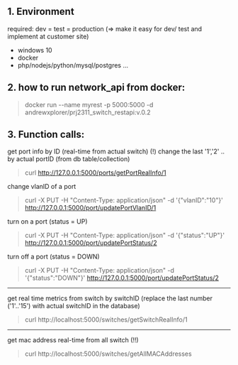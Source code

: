 ## 1. Environment 
required: dev = test = production (=> make it easy for dev/ test and implement at customer site)
- windows 10
- docker
- php/nodejs/python/mysql/postgres ...

## 2. how to run network_api from docker:
> docker run --name myrest -p 5000:5000 -d andrewxplorer/prj2311_switch_restapi:v.0.2

## 3. Function calls:
get port info by ID (real-time from actual switch)
(!) change the last '1','2' .. by actual portID (from db table/collection)
> curl http://127.0.0.1:5000/ports/getPortRealInfo/1

change vlanID of a port
> curl -X PUT -H "Content-Type: application/json" -d '{"vlanID":"10"}' http://127.0.0.1:5000/port/updatePortVlanID/1

turn on a port (status = UP)
> curl -X PUT -H "Content-Type: application/json" -d '{"status":"UP"}' http://127.0.0.1:5000/port/updatePortStatus/2

turn off a port (status = DOWN)
> curl -X PUT -H "Content-Type: application/json" -d '{"status":"DOWN"}' http://127.0.0.1:5000/port/updatePortStatus/2

-------------
get real time metrics from switch by switchID (replace the last number ('1'..'15') with actual switchID in the database)
> curl http://localhost:5000/switches/getSwitchRealInfo/1

-------------
get mac address real-time from all switch (!!) 
> curl http://localhost:5000/switches/getAllMACAddresses 




